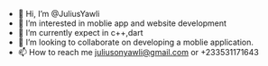 - 👋 Hi, I’m @JuliusYawli
- 👀 I’m interested in moblie app and website development 
- 🌱 I’m currently expect in c++,dart
- 💞️ I’m looking to collaborate on developing a moblie application.
- 📫 How to reach me juliusonyawli@gmail.com or +233531171643

<!---
JuliusYawli/JuliusYawli is a ✨ special ✨ repository because its `README.md` (this file) appears on your GitHub profile.
You can click the Preview link to take a look at your changes.
--->
